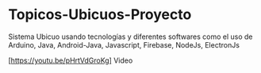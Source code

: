 # Topicos-Ubicuos-Proyecto
Sistema Ubicuo usando tecnologías y diferentes softwares como el uso de Arduino, Java, Android-Java, Javascript, Firebase, NodeJs, ElectronJs

[https://youtu.be/pHrtVdGroKg] Video
